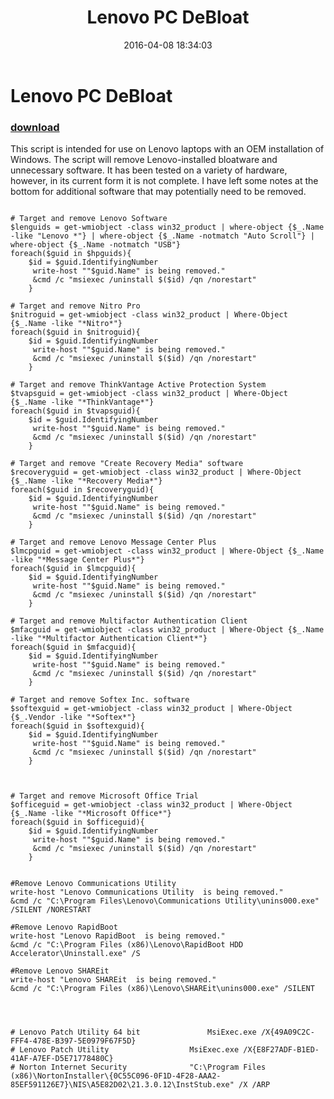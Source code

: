 ﻿---
pid:            6286
parent:         0
children:       
poster:         AlphaSun
title:          Lenovo PC DeBloat
date:           2016-04-08 18:34:03
description:    This script is intended for use on Lenovo laptops with an OEM installation of Windows. The script will remove Lenovo-installed bloatware and unnecessary software. It has been tested on a variety of hardware, however, in its current form it is not complete. I have left some notes at the bottom for additional software that may potentially need to be removed.
format:         posh
---

# Lenovo PC DeBloat

### [download](6286.ps1)  

This script is intended for use on Lenovo laptops with an OEM installation of Windows. The script will remove Lenovo-installed bloatware and unnecessary software. It has been tested on a variety of hardware, however, in its current form it is not complete. I have left some notes at the bottom for additional software that may potentially need to be removed.

```posh

# Target and remove Lenovo Software
$lenguids = get-wmiobject -class win32_product | where-object {$_.Name -like "Lenovo *"} | where-object {$_.Name -notmatch "Auto Scroll"} | where-object {$_.Name -notmatch "USB"}
foreach($guid in $hpguids){
    $id = $guid.IdentifyingNumber
     write-host ""$guid.Name" is being removed."
     &cmd /c "msiexec /uninstall $($id) /qn /norestart"
    }

# Target and remove Nitro Pro
$nitroguid = get-wmiobject -class win32_product | Where-Object {$_.Name -like "*Nitro*"}
foreach($guid in $nitroguid){
    $id = $guid.IdentifyingNumber
     write-host ""$guid.Name" is being removed."
     &cmd /c "msiexec /uninstall $($id) /qn /norestart"
    } 

# Target and remove ThinkVantage Active Protection System
$tvapsguid = get-wmiobject -class win32_product | Where-Object {$_.Name -like "*ThinkVantage*"}
foreach($guid in $tvapsguid){
    $id = $guid.IdentifyingNumber
     write-host ""$guid.Name" is being removed."
     &cmd /c "msiexec /uninstall $($id) /qn /norestart"
    } 

# Target and remove "Create Recovery Media" software
$recoveryguid = get-wmiobject -class win32_product | Where-Object {$_.Name -like "*Recovery Media*"}
foreach($guid in $recoveryguid){
    $id = $guid.IdentifyingNumber
     write-host ""$guid.Name" is being removed."
     &cmd /c "msiexec /uninstall $($id) /qn /norestart"
    } 
 
# Target and remove Lenovo Message Center Plus
$lmcpguid = get-wmiobject -class win32_product | Where-Object {$_.Name -like "*Message Center Plus*"}
foreach($guid in $lmcpguid){
    $id = $guid.IdentifyingNumber
     write-host ""$guid.Name" is being removed."
     &cmd /c "msiexec /uninstall $($id) /qn /norestart"
    } 
 
# Target and remove Multifactor Authentication Client
$mfacguid = get-wmiobject -class win32_product | Where-Object {$_.Name -like "*Multifactor Authentication Client*"}
foreach($guid in $mfacguid){
    $id = $guid.IdentifyingNumber
     write-host ""$guid.Name" is being removed."
     &cmd /c "msiexec /uninstall $($id) /qn /norestart"
    } 
 
# Target and remove Softex Inc. software
$softexguid = get-wmiobject -class win32_product | Where-Object {$_.Vendor -like "*Softex*"}
foreach($guid in $softexguid){
    $id = $guid.IdentifyingNumber
     write-host ""$guid.Name" is being removed."
     &cmd /c "msiexec /uninstall $($id) /qn /norestart"
    } 
 

 
# Target and remove Microsoft Office Trial
$officeguid = get-wmiobject -class win32_product | Where-Object {$_.Name -like "*Microsoft Office*"}
foreach($guid in $officeguid){
    $id = $guid.IdentifyingNumber
     write-host ""$guid.Name" is being removed."
     &cmd /c "msiexec /uninstall $($id) /qn /norestart"
    } 
 
 
#Remove Lenovo Communications Utility
write-host "Lenovo Communications Utility  is being removed."
&cmd /c "C:\Program Files\Lenovo\Communications Utility\unins000.exe" /SILENT /NORESTART

#Remove Lenovo RapidBoot
write-host "Lenovo RapidBoot  is being removed."
&cmd /c "C:\Program Files (x86)\Lenovo\RapidBoot HDD Accelerator\Uninstall.exe" /S

#Remove Lenovo SHAREit
write-host "Lenovo SHAREit  is being removed."
&cmd /c "C:\Program Files (x86)\Lenovo\SHAREit\unins000.exe" /SILENT


 
 
# Lenovo Patch Utility 64 bit				MsiExec.exe /X{49A09C2C-FFF4-478E-B397-5E0979F67F5D}
# Lenovo Patch Utility					MsiExec.exe /X{E8F27ADF-B1ED-41AF-A7EF-D5E71778480C}
# Norton Internet Security				"C:\Program Files (x86)\NortonInstaller\{0C55C096-0F1D-4F28-AAA2-85EF591126E7}\NIS\A5E82D02\21.3.0.12\InstStub.exe" /X /ARP

```

